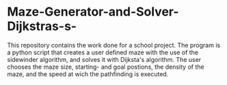 # Maze-Generator-and-Solver-Dijkstras-s-
This repository contains the work done for a school project. The program is a python script that creates a user defined maze with the use of the sidewinder algorithm, and solves it with Dijksta's algorithm. The user chooses the maze size, starting- and goal postions, the density of the maze, and the speed at wich the pathfinding is executed.
